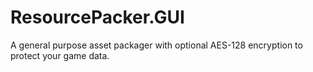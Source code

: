 # ResourcePacker.GUI
A general purpose asset packager with optional AES-128 encryption to protect your game data.

